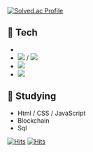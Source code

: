 [![Solved.ac Profile](http://mazassumnida.wtf/api/v2/generate_badge?boj=k906506)](https://solved.ac/k906506/)

## 🔭 Tech
- 
- <img src="https://img.shields.io/badge/C++-00599C?style=flat-square&logo=C%2B%2B&logoColor=white"> / <img src="https://img.shields.io/badge/C-A8B9CC?style=flat-square&logo=C&logoColor=white">
- <img src="https://img.shields.io/badge/Python-3766AB?style=flat-square&logo=Python&logoColor=white">
- <img src="https://img.shields.io/badge/Java-007396?style=flat-square&logo=Java&logoColor=white">

## 🌱 Studying
- Html / CSS / JavaScript
- Blockchain
- Sql

[![Hits](https://hits.seeyoufarm.com/api/count/incr/badge.svg?url=https%3A%2F%2Fgithub.com%2Fk906506&count_bg=%235096E1&title_bg=%23555555&icon=github.svg&icon_color=%23E7E7E7&title=hits&edge_flat=false)](https://hits.seeyoufarm.com)
[![Hits](https://hits.seeyoufarm.com/api/count/incr/badge.svg?url=https%3A%2F%2Fcodekodo.tistory.com&count_bg=%235096E1&title_bg=%23555555&icon=blogger.svg&icon_color=%23E7E7E7&title=blog&edge_flat=false)](https://hits.seeyoufarm.com)
